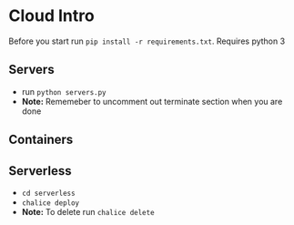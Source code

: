# Cloud Intro

Before you start run `pip install -r requirements.txt`. Requires python 3

## Servers

* run `python servers.py`
* <b>Note:</b> Rememeber to uncomment out terminate section when you are done

## Containers

## Serverless

* `cd serverless`
* `chalice deploy`
* <b>Note:</b> To delete run `chalice delete`